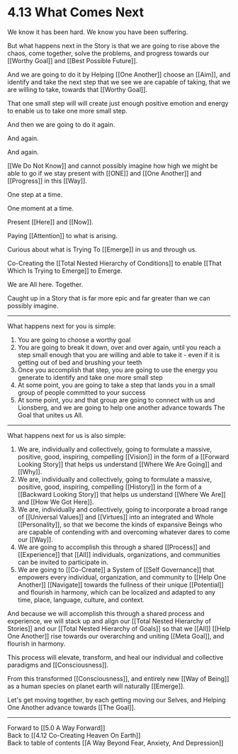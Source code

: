 # 4.13 What Comes Next

We know it has been hard. We know you have been suffering. 

But what happens next in the Story is that we are going to rise above the chaos, come together, solve the problems, and progress towards our [[Worthy Goal]] and [[Best Possible Future]]. 

And we are going to do it by Helping [[One Another]] choose an [[Aim]], and identify and take the next step that we see we are capable of taking, that we are willing to take, towards that [[Worthy Goal]].  

That one small step will will create just enough positive emotion and energy to enable us to take one more small step. 

And then we are going to do it again. 

And again. 

And again. 

[[We Do Not Know]] and cannot possibly imagine how high we might be able to go if we stay present with [[ONE]] and [[One Another]] and [[Progress]] in this [[Way]]. 

One step at a time. 

One moment at a time. 

Present [[Here]] and [[Now]]. 

Paying [[Attention]] to what is arising. 

Curious about what is Trying To [[Emerge]] in us and through us. 

Co-Creating the [[Total Nested Hierarchy of Conditions]] to enable [[That Which Is Trying to Emerge]] to Emerge. 

We are All here. Together. 

Caught up in a Story that is far more epic and far greater than we can possibly imagine. 

____
What happens next for you is simple: 

1. You are going to choose a worthy goal  
2. You are going to break it down, over and over again, until you reach a step small enough that you are willing and able to take it - even if it is getting out of bed and brushing your teeth  
3. Once you accomplish that step, you are going to use the energy you generate to identify and take one more small step  
4. At some point, you are going to take a step that lands you in a small group of people committed to your success   
5. At some point, you and that group are going to connect with us and Lionsberg, and we are going to help one another advance towards The Goal that unites us All. 

____

What happens next for us is also simple: 

1. We are, individually and collectively, going to formulate a massive, positive, good, inspiring, compelling [[Vision]] in the form of a [[Forward Looking Story]] that helps us understand [[Where We Are Going]] and [[Why]].  
2. We are, individually and collectively, going to formulate a massive, positive, good, inspiring, compelling [[History]] in the form of a [[Backward Looking Story]] that helps us understand [[Where We Are]] and [[How We Got Here]].  
3. We are, individually and collectively, going to incorporate a broad range of [[Universal Values]] and [[Virtues]] into an integrated and Whole [[Personality]], so that we become the kinds of expansive Beings who are capable of contending with and overcoming whatever dares to come our [[Way]].  
4. We are going to accomplish this through a shared [[Process]] and [[Experience]] that [[All]] individuals, organizations, and communities can be invited to participate in. 
5. We are going to [[Co-Create]] a System of [[Self Governance]] that empowers every individual, organization, and community to [[Help One Another]] [[Navigate]] towards the fullness of their unique [[Potential]] and flourish in harmony, which can be localized and adapted to any time, place, language, culture, and context. 

And because we will accomplish this through a shared process and experience, we will stack up and align our [[Total Nested Hierarchy of Stories]] and our [[Total Nested Hierarchy of Goals]] so that we [[All]] [[Help One Another]] rise towards our overarching and uniting [[Meta Goal]], and flourish in harmony. 

This process will elevate, transform, and heal our individual and collective paradigms and [[Consciousness]]. 

From this transformed [[Consciousness]], and entirely new [[Way of Being]] as a human species on planet earth will naturally [[Emerge]]. 

Let's get moving together, by each getting moving our Selves, and Helping One Another advance towards [[The Goal]].  

___

Forward to [[5.0 A Way Forward]]        
Back to [[4.12 Co-Creating Heaven On Earth]]      
Back to table of contents [[A Way Beyond Fear, Anxiety, And Depression]]    